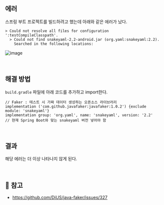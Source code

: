 ## 에러
스프링 부트 프로젝트를 빌드하려고 했는데 아래와 같은 에러가 났다.
```
> Could not resolve all files for configuration ':testCompileClasspath'.
  > Could not find snakeyaml-2.2-android.jar (org.yaml:snakeyaml:2.2).
    Searched in the following locations:
```

![image](https://github.com/user-attachments/assets/ce96c161-73fa-4e5c-add8-740228040a1b)


<br/>

## 해결 방법
<code>build.gradle</code> 파일에 아래 코드를 추가하고 import한다.

```
// Faker : 테스트 시 가짜 데이터 생성하는 오픈소스 라이브러리
implementation ('com.github.javafaker:javafaker:1.0.2') {exclude module: 'snakeyaml'}
implementation group: 'org.yaml', name: 'snakeyaml', version: '2.2'  // 현재 Spring Boot와 맞는 snakeyaml 버전 넣어야 함
```

<br/>

## 결과
해당 에러는 더 이상 나타나지 않게 된다.

<br/>

## 🔗 참고
* https://github.com/DiUS/java-faker/issues/327

<br/>
